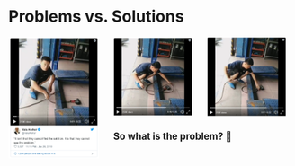 # Problems vs. Solutions

<img src="./images/see-problem-1.png" style="display:block;width:32%; float: left;">
<img src="./images/see-problem-2.png" style="width:28%; margin-left:5%;float: left;" class="fragment">
<img src="./images/see-problem-3.png" style="width:28%; margin-left:5%;float: left;" class="fragment">

<h2 class="fragment" style="float:left; font-family:var(--heading-font);font-size:1.2em; margin: 5% 0 0 5%; text-align:center;">So what is the problem? 🤔</h2>
